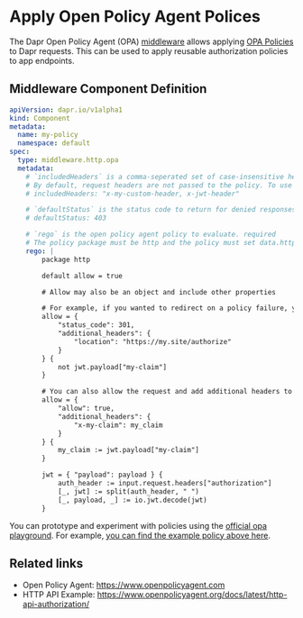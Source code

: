 # Apply Open Policy Agent Polices

The Dapr Open Policy Agent (OPA) [middleware](https://github.com/dapr/docs/blob/master/concepts/middleware/README.md) allows applying [OPA Policies](https://www.openpolicyagent.org/) to Dapr requests. This can be used to apply reusable authorization policies to app endpoints. 

## Middleware Component Definition
```yaml
apiVersion: dapr.io/v1alpha1
kind: Component
metadata:
  name: my-policy
  namespace: default
spec:
  type: middleware.http.opa
  metadata:
    # `includedHeaders` is a comma-seperated set of case-insensitive headers to include in the request input.
    # By default, request headers are not passed to the policy. To use an incoming header to make an authz decision, you must include it.
    # includedHeaders: "x-my-custom-header, x-jwt-header"

    # `defaultStatus` is the status code to return for denied responses if not specified in the `allow` result.
    # defaultStatus: 403

    # `rego` is the open policy agent policy to evaluate. required
    # The policy package must be http and the policy must set data.http.allow
    rego: |
        package http

        default allow = true

        # Allow may also be an object and include other properties

        # For example, if you wanted to redirect on a policy failure, you could set the status code to 301 and set the location header on the response:
        allow = {
            "status_code": 301,
            "additional_headers": {
                "location": "https://my.site/authorize"
            }
        } {
            not jwt.payload["my-claim"]
        }

        # You can also allow the request and add additional headers to it:
        allow = {
            "allow": true,
            "additional_headers": {
                "x-my-claim": my_claim
            }
        } {
            my_claim := jwt.payload["my-claim"]
        }

        jwt = { "payload": payload } {
            auth_header := input.request.headers["authorization"]
            [_, jwt] := split(auth_header, " ")
            [_, payload, _] := io.jwt.decode(jwt)
        }
```

You can prototype and experiment with policies using the [official opa playground](https://play.openpolicyagent.org). For example, [you can find the example policy above here](https://play.openpolicyagent.org/p/oRIDSo6OwE).

## Related links

- Open Policy Agent: https://www.openpolicyagent.com
- HTTP API Example: https://www.openpolicyagent.org/docs/latest/http-api-authorization/